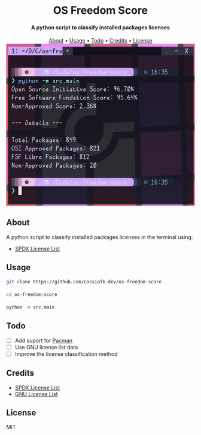 <h1 align="center">
  OS Freedom Score
</h1>

<h4 align="center">A python script to classify installed packages licenses</h4>

<p align="center">
  <a href="#about">About</a> •
  <a href="#usage">Usage</a> •
  <a href="#todo">Todo</a> •
  <a href="#credits">Credits</a> •
  <a href="#license">License</a>

  <br>

  <img src="screenshot.png" alt="screenshot">
</p>

## About

A python script to classify installed packages licenses in the terminal using:

- [SPDX License List](https://spdx.org/licenses/)

## Usage

```sh
git clone https://github.com/cassiofb-dev/os-freedom-score

cd os-freedom-score

python -m src.main
```

## Todo

- [ ] Add suport for [Pacman](https://wiki.archlinux.org/title/Pacman)
- [ ] Use GNU license list data
- [ ] Improve the license classification method

## Credits

- [SPDX License List](https://spdx.org/licenses/)
- [GNU License List](https://www.gnu.org/licenses/license-list.html)

## License

MIT
